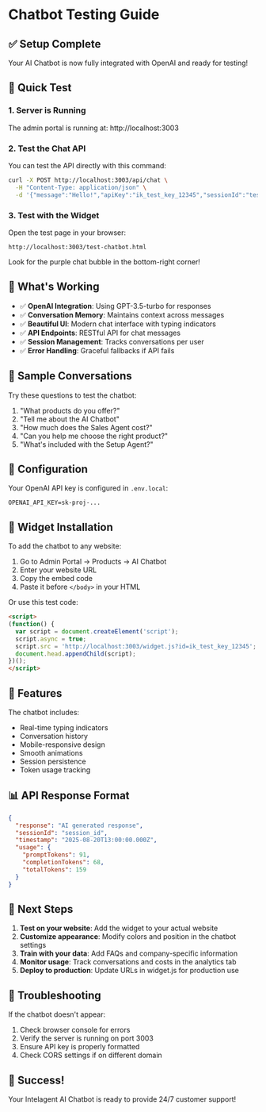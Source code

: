 # Chatbot Testing Guide

## ✅ Setup Complete

Your AI Chatbot is now fully integrated with OpenAI and ready for testing!

## 🚀 Quick Test

### 1. Server is Running
The admin portal is running at: http://localhost:3003

### 2. Test the Chat API
You can test the API directly with this command:
```bash
curl -X POST http://localhost:3003/api/chat \
  -H "Content-Type: application/json" \
  -d '{"message":"Hello!","apiKey":"ik_test_key_12345","sessionId":"test_1"}'
```

### 3. Test with the Widget
Open the test page in your browser:
```
http://localhost:3003/test-chatbot.html
```

Look for the purple chat bubble in the bottom-right corner!

## 🎯 What's Working

- ✅ **OpenAI Integration**: Using GPT-3.5-turbo for responses
- ✅ **Conversation Memory**: Maintains context across messages
- ✅ **Beautiful UI**: Modern chat interface with typing indicators
- ✅ **API Endpoints**: RESTful API for chat messages
- ✅ **Session Management**: Tracks conversations per user
- ✅ **Error Handling**: Graceful fallbacks if API fails

## 💬 Sample Conversations

Try these questions to test the chatbot:
1. "What products do you offer?"
2. "Tell me about the AI Chatbot"
3. "How much does the Sales Agent cost?"
4. "Can you help me choose the right product?"
5. "What's included with the Setup Agent?"

## 🔧 Configuration

Your OpenAI API key is configured in `.env.local`:
```env
OPENAI_API_KEY=sk-proj-...
```

## 📝 Widget Installation

To add the chatbot to any website:

1. Go to Admin Portal → Products → AI Chatbot
2. Enter your website URL
3. Copy the embed code
4. Paste it before `</body>` in your HTML

Or use this test code:
```html
<script>
(function() {
  var script = document.createElement('script');
  script.async = true;
  script.src = 'http://localhost:3003/widget.js?id=ik_test_key_12345';
  document.head.appendChild(script);
})();
</script>
```

## 🎨 Features

The chatbot includes:
- Real-time typing indicators
- Conversation history
- Mobile-responsive design
- Smooth animations
- Session persistence
- Token usage tracking

## 📊 API Response Format

```json
{
  "response": "AI generated response",
  "sessionId": "session_id",
  "timestamp": "2025-08-20T13:00:00.000Z",
  "usage": {
    "promptTokens": 91,
    "completionTokens": 68,
    "totalTokens": 159
  }
}
```

## 🚦 Next Steps

1. **Test on your website**: Add the widget to your actual website
2. **Customize appearance**: Modify colors and position in the chatbot settings
3. **Train with your data**: Add FAQs and company-specific information
4. **Monitor usage**: Track conversations and costs in the analytics tab
5. **Deploy to production**: Update URLs in widget.js for production use

## 🐛 Troubleshooting

If the chatbot doesn't appear:
1. Check browser console for errors
2. Verify the server is running on port 3003
3. Ensure API key is properly formatted
4. Check CORS settings if on different domain

## 🎉 Success!

Your Intelagent AI Chatbot is ready to provide 24/7 customer support!
